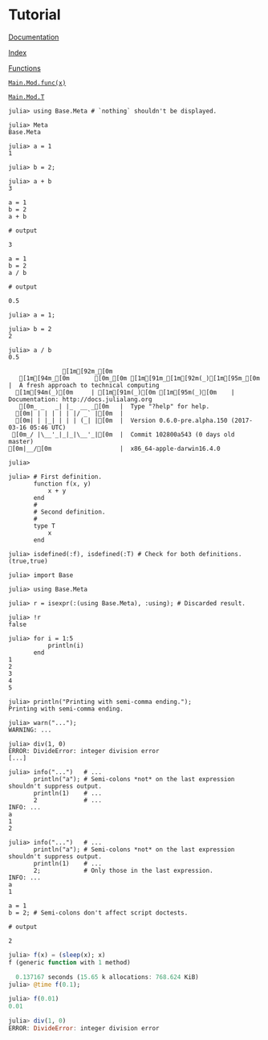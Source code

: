 
<a id='Tutorial-1'></a>

# Tutorial


[Documentation](../index.md#Documentation-1)


[Index](../index.md#Index-1)


[Functions](../lib/functions.md#Functions-1)


[`Main.Mod.func(x)`](../lib/functions.md#Mod.func-Tuple{Any})


[`Main.Mod.T`](../lib/functions.md#Mod.T)


```jldoctest
julia> using Base.Meta # `nothing` shouldn't be displayed.

julia> Meta
Base.Meta

julia> a = 1
1

julia> b = 2;

julia> a + b
3
```


```jldoctest
a = 1
b = 2
a + b

# output

3
```




```jldoctest
a = 1
b = 2
a / b

# output

0.5
```


```jldoctest
julia> a = 1;

julia> b = 2
2

julia> a / b
0.5
```


```
               [1m[92m_[0m
   [1m[94m_[0m       [0m_[0m [1m[91m_[1m[92m(_)[1m[95m_[0m     |  A fresh approach to technical computing
  [1m[94m(_)[0m     | [1m[91m(_)[0m [1m[95m(_)[0m    |  Documentation: http://docs.julialang.org
   [0m_ _   _| |_  __ _[0m   |  Type "?help" for help.
  [0m| | | | | | |/ _` |[0m  |
  [0m| | |_| | | | (_| |[0m  |  Version 0.6.0-pre.alpha.150 (2017-03-16 05:46 UTC)
 [0m_/ |\__'_|_|_|\__'_|[0m  |  Commit 102800a543 (0 days old master)
[0m|__/[0m                   |  x86_64-apple-darwin16.4.0

julia>
```


```jldoctest
julia> # First definition.
       function f(x, y)
           x + y
       end
       #
       # Second definition.
       #
       type T
           x
       end

julia> isdefined(:f), isdefined(:T) # Check for both definitions.
(true,true)

julia> import Base

julia> using Base.Meta

julia> r = isexpr(:(using Base.Meta), :using); # Discarded result.

julia> !r
false
```


```jldoctest
julia> for i = 1:5
           println(i)
       end
1
2
3
4
5

julia> println("Printing with semi-comma ending.");
Printing with semi-comma ending.

julia> warn("...");
WARNING: ...

julia> div(1, 0)
ERROR: DivideError: integer division error
[...]

julia> info("...")   # ...
       println("a"); # Semi-colons *not* on the last expression shouldn't suppress output.
       println(1)    # ...
       2             # ...
INFO: ...
a
1
2

julia> info("...")   # ...
       println("a"); # Semi-colons *not* on the last expression shouldn't suppress output.
       println(1)    # ...
       2;            # Only those in the last expression.
INFO: ...
a
1

```


```jldoctest
a = 1
b = 2; # Semi-colons don't affect script doctests.

# output

2
```


```julia
julia> f(x) = (sleep(x); x)
f (generic function with 1 method)

  0.137167 seconds (15.65 k allocations: 768.624 KiB)
julia> @time f(0.1);
```


```julia
julia> f(0.01)
0.01

julia> div(1, 0)
ERROR: DivideError: integer division error
```

